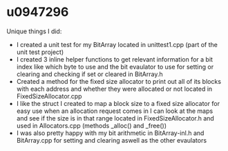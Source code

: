 # u0947296

Unique things I did:
- I created a unit test for my BitArray located in unittest1.cpp (part of the unit test project)
- I created 3 inline helper functions to get relevant information for a bit index like which byte to use
  and the bit evaulator to use for setting or clearing and checking if set or cleared in BitArray.h
- Created a method for the fixed size allocator to print out all of its blocks with each address and 
  whether they were allocated or not located in FixedSizeAllocator.cpp
- I like the struct I created to map a block size to a fixed size allocator for easy
  use when an allocation request comes in I can look at the maps and see if the size 
  is in that range located in FixedSizeAllocator.h and used in Allocators.cpp (methods _alloc() and _free())
- I was also pretty happy with my bit arithmetic in BitArray-inl.h and BitArray.cpp for setting and clearing
  aswell as the other evaulators
